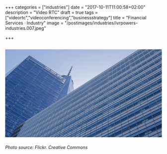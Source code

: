 +++
categories = ["industries"]
date = "2017-10-11T11:00:58+02:00"
description = "Video RTC"
draft = true
tags = ["videortc","videoconferencing","businessstrategy"]
title = "Financial Services · Industry"
image = "/postimages/industries/ivrpowers-industries.007.jpeg"

+++

![bank building](/postimages/industries/ivrpowers-industries.007.jpeg)
-----------
###### Photo source: Flickr. Creative Commons



